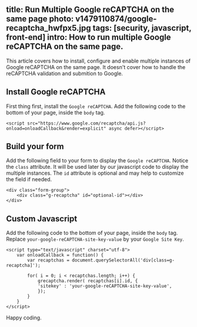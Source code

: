 title: Run Multiple Google reCAPTCHA on the same page
photo: v1479110874/google-recaptcha_hwfpx5.jpg
tags: [security, javascript, front-end]
intro: How to run multiple Google reCAPTCHA on the same page.
---

This article covers how to install, configure and enable multiple instances of
Google reCAPTCHA on the same page. It doesn't cover how to handle the reCAPTCHA
validation and submition to Google.

## Install Google reCAPTCHA

First thing first, install the `Google reCAPTCHA`. Add the following code to
the bottom of your page, inside the `body` tag.

```
<script src="https://www.google.com/recaptcha/api.js?onload=onloadCallback&render=explicit" async defer></script>
```

## Build your form

Add the following field to your form to display the `Google reCAPTCHA`.
Notice the `class` attribute. It will be used later by our javascript code to
display the multiple instances. The `id` attribute is optional and may help to
customize the field if needed.

```
<div class="form-group">
    <div class="g-recaptcha" id="optional-id"></div>
</div>

```

## Custom Javascript

Add the following code to the bottom of your page, inside the `body` tag.
Replace `your-google-reCAPTCHA-site-key-value` by your `Google Site Key`.

```
<script type="text/javascript" charset="utf-8">
    var onloadCallback = function() {
        var recaptchas = document.querySelectorAll('div[class=g-recaptcha]');

        for( i = 0; i < recaptchas.length; i++) {
            grecaptcha.render( recaptchas[i].id, {
            'sitekey' : 'your-google-reCAPTCHA-site-key-value',
            });
        }
    }
</script>
```

Happy coding.
